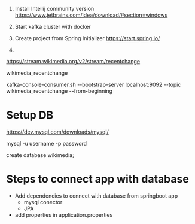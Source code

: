 1. Install Intellij community version
    https://www.jetbrains.com/idea/download/#section=windows 

2. Start kafka cluster with docker

3. Create project from Spring Initializer 
    https://start.spring.io/ 

4. 
https://stream.wikimedia.org/v2/stream/recentchange 

wikimedia_recentchange

kafka-console-consumer.sh --bootstrap-server localhost:9092 --topic wikimedia_recentchange  --from-beginning



# Setup DB
 https://dev.mysql.com/downloads/mysql/ 

 mysql -u username -p password

 create database wikimedia;


# Steps to connect app with database

- Add dependencies to connect with database from springboot app
    - mysql conector
    - JPA
- add properties in application.properties

 












